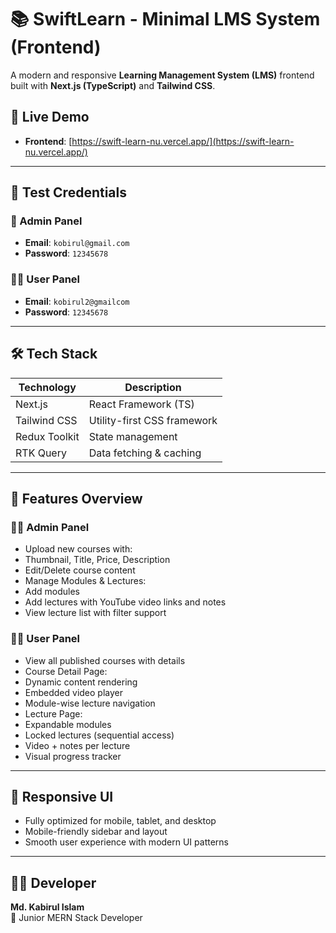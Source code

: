# 📚 SwiftLearn - Minimal LMS System (Frontend)

A modern and responsive **Learning Management System (LMS)** frontend built with **Next.js (TypeScript)** and **Tailwind CSS**.  


## 🚀 Live Demo

- **Frontend**: [https://swift-learn-nu.vercel.app/](https://swift-learn-nu.vercel.app/)

---

## 🔐 Test Credentials

### 🔧 Admin Panel

- **Email**: `kobirul@gmail.com`  
- **Password**: `12345678`

### 👨‍🎓 User Panel

- **Email**: `kobirul2@gmailcom`  
- **Password**: `12345678`

---

## 🛠️ Tech Stack

| Technology | Description            |
|------------|------------------------|
| Next.js    | React Framework (TS)   |
| Tailwind CSS | Utility-first CSS framework |
| Redux Toolkit | State management    |
| RTK Query  | Data fetching & caching |

---

## 📂 Features Overview

### 👨‍💼 Admin Panel

- Upload new courses with:
- Thumbnail, Title, Price, Description
- Edit/Delete course content
- Manage Modules & Lectures:
- Add modules
- Add lectures with YouTube video links and notes
- View lecture list with filter support

### 👨‍🎓 User Panel

- View all published courses with details
- Course Detail Page:
- Dynamic content rendering
- Embedded video player
- Module-wise lecture navigation
- Lecture Page:
- Expandable modules
- Locked lectures (sequential access)
- Video +  notes per lecture
- Visual progress tracker

---

## 📱 Responsive UI

- Fully optimized for mobile, tablet, and desktop
- Mobile-friendly sidebar and layout
- Smooth user experience with modern UI patterns

---

## 👨‍💻 Developer

**Md. Kabirul Islam**  
💼 Junior MERN Stack Developer  
